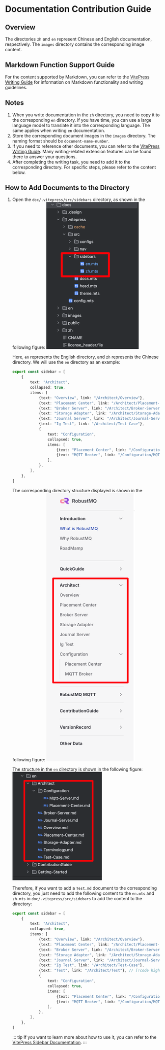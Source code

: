 # Documentation Contribution Guide

## Overview
The directories `zh` and `en` represent Chinese and English documentation, respectively. The `images` directory contains the corresponding image content.

## Markdown Function Support Guide

For the content supported by Markdown, you can refer to the [VitePress Writing Guide](https://vitepress.dev/guide/markdown) for information on Markdown functionality and writing guidelines.

## Notes
1. When you write documentation in the `zh` directory, you need to copy it to the corresponding `en` directory. If you have time, you can use a large language model to translate it into the corresponding language. The same applies when writing `en` documentation.
2. Store the corresponding document images in the `images` directory. The naming format should be `document-name-number`.
3. If you need to reference other documents, you can refer to the [VitePress Writing Guide](https://vitepress.dev/guide/markdown). Many writing-related extension features can be found there to answer your questions.
4. After completing the writing task, you need to add it to the corresponding directory. For specific steps, please refer to the content below.

## How to Add Documents to the Directory
1. Open the `doc/.vitepress/src/sidebars` directory, as shown in the following figure:
   ![sidebars](../../../images/DocContributionGuide-1.png)

   Here, `en` represents the English directory, and `zh` represents the Chinese directory. We will use the `en` directory as an example:
   ```ts
   export const sidebar = [
       {
           text: "Architect",
           collapsed: true,
           items: [
               {text: "Overview", link: "/Architect/Overview"},
               {text: "Placement Center", link: "/Architect/Placement-Center"},
               {text: "Broker Server", link: "/Architect/Broker-Server"},
               {text: "Storage Adapter", link: "/Architect/Storage-Adapter"},
               {text: "Journal Server", link: "/Architect/Journal-Server"},
               {text: "Ig Test", link: "/Architect/Test-Case"},
               {
                   text: "Configuration",
                   collapsed: true,
                   items: [
                       {text: "Placement Center", link: "/Configuration/META"},
                       {text: "MQTT Broker", link: "/Configuration/MQTT"},
                   ],
               },
           ],
       },
   ]
   ```

   The corresponding directory structure displayed is shown in the following figure:
   ![doc-structure](../../../images/DocContributionGuide-2.png)

   The structure in the `en` directory is shown in the following figure:
   ![img.png](../../../images/DocContributionGuide-3.png)

   Therefore, if you want to add a `Test.md` document to the corresponding directory, you just need to add the following content to the `en.mts` and `zh.mts` in `doc/.vitepress/src/sidebars` to add the content to the directory:

   ```ts
   export const sidebar = [
       {
           text: "Architect",
           collapsed: true,
           items: [
               {text: "Overview", link: "/Architect/Overview"},
               {text: "Placement Center", link: "/Architect/Placement-Center"},
               {text: "Broker Server", link: "/Architect/Broker-Server"},
               {text: "Storage Adapter", link: "/Architect/Storage-Adapter"},
               {text: "Journal Server", link: "/Architect/Journal-Server"},
               {text: "Ig Test", link: "/Architect/Test-Case"},
               {text: "Test", link: "/Architect/Test"}, // [!code highlight]
               {
                   text: "Configuration",
                   collapsed: true,
                   items: [
                       {text: "Placement Center", link: "/Configuration/META"},
                       {text: "MQTT Broker", link: "/Configuration/MQTT"},
                   ],
               },
           ],
       },
   ]
   ```

   ::: tip
   If you want to learn more about how to use it, you can refer to the [VitePress Sidebar Documentation](https://vitepress.dev/zh/reference/default-theme-sidebar).
   :::
